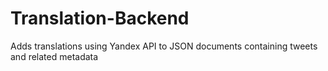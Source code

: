 # Translation-Backend
Adds translations using Yandex API to JSON documents containing tweets and related metadata
